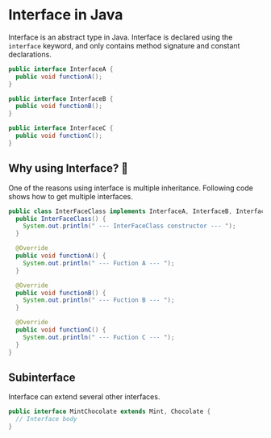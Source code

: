 # Interface in Java

Interface is an abstract type in Java. Interface is declared using the `interface` keyword, and only contains method signature and constant declarations.

```java
public interface InterfaceA {
  public void functionA();
}
```

```java
public interface InterfaceB {
  public void functionB();
}
```

```java
public interface InterfaceC {
  public void functionC();
}
```


## Why using Interface? :memo:

One of the reasons using interface is multiple inheritance.
Following code shows how to get multiple interfaces.

```java
public class InterFaceClass implements InterfaceA, InterfaceB, InterfaceC {
  public InterFaceClass() {
    System.out.println(" --- InterFaceClass constructor --- ");
  }

  @Override
  public void functionA() {
    System.out.println(" --- Fuction A --- ");
  }

  @Override
  public void functionB() {
    System.out.println(" --- Fuction B --- ");
  }

  @Override
  public void functionC() {
    System.out.println(" --- Fuction C --- ");
  }
}
```

## Subinterface

Interface can extend several other interfaces.

```java
public interface MintChocolate extends Mint, Chocolate {
  // Interface body
}
```